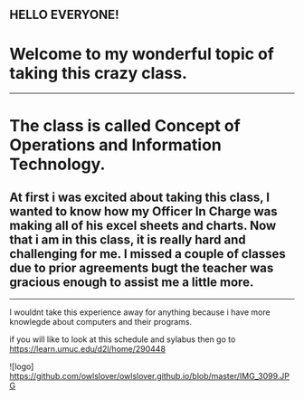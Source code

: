 
## HELLO EVERYONE! 
# Welcome to my wonderful topic of taking this crazy class. 

-----------------------------------------------------------
# The class is called Concept of Operations and Information Technology.

## At first i was excited about taking this class, I wanted to know how my Officer In Charge was making all of his excel sheets and charts. Now that i am in this class, it is really hard and challenging for me. I missed a couple of classes due to prior agreements bugt the teacher was gracious enough to assist me a little more. 

--------------------------------------------------------------
I wouldnt take this experience away for anything because i have more knowlegde about computers and their programs.

if you will like to look at this schedule and sylabus then go to 
https://learn.umuc.edu/d2l/home/290448

![logo] https://github.com/owlslover/owlslover.github.io/blob/master/IMG_3099.JPG

